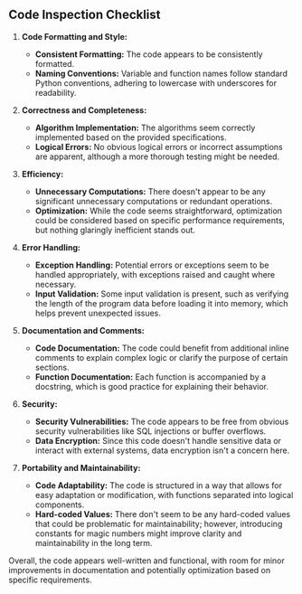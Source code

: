 ## Code Inspection Checklist

1. **Code Formatting and Style:**
   - **Consistent Formatting:** The code appears to be consistently formatted.
   - **Naming Conventions:** Variable and function names follow standard Python conventions, adhering to lowercase with underscores for readability.

2. **Correctness and Completeness:**
   - **Algorithm Implementation:** The algorithms seem correctly implemented based on the provided specifications.
   - **Logical Errors:** No obvious logical errors or incorrect assumptions are apparent, although a more thorough testing might be needed.

3. **Efficiency:**
   - **Unnecessary Computations:** There doesn't appear to be any significant unnecessary computations or redundant operations.
   - **Optimization:** While the code seems straightforward, optimization could be considered based on specific performance requirements, but nothing glaringly inefficient stands out.

4. **Error Handling:**
   - **Exception Handling:** Potential errors or exceptions seem to be handled appropriately, with exceptions raised and caught where necessary.
   - **Input Validation:** Some input validation is present, such as verifying the length of the program data before loading it into memory, which helps prevent unexpected issues.

5. **Documentation and Comments:**
   - **Code Documentation:** The code could benefit from additional inline comments to explain complex logic or clarify the purpose of certain sections.
   - **Function Documentation:** Each function is accompanied by a docstring, which is good practice for explaining their behavior.

6. **Security:**
   - **Security Vulnerabilities:** The code appears to be free from obvious security vulnerabilities like SQL injections or buffer overflows.
   - **Data Encryption:** Since this code doesn't handle sensitive data or interact with external systems, data encryption isn't a concern here.

7. **Portability and Maintainability:**
   - **Code Adaptability:** The code is structured in a way that allows for easy adaptation or modification, with functions separated into logical components.
   - **Hard-coded Values:** There don't seem to be any hard-coded values that could be problematic for maintainability; however, introducing constants for magic numbers might improve clarity and maintainability in the long term.

Overall, the code appears well-written and functional, with room for minor improvements in documentation and potentially optimization based on specific requirements.

